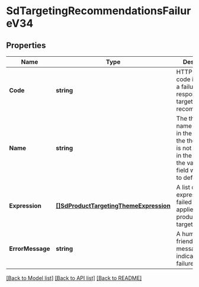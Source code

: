 # SdTargetingRecommendationsFailureV34

## Properties
Name | Type | Description | Notes
------------ | ------------- | ------------- | -------------
**Code** | **string** | HTTP status code indicating a failure response for targeting recomendations. | [optional] [default to null]
**Name** | **string** | The theme name specified in the request. If the themes field is not provided in the request, the value of this field will be set to default. | [optional] [default to null]
**Expression** | [**[]SdProductTargetingThemeExpression**](SDProductTargetingThemeExpression.md) | A list of expressions that failed to be applied in the product targeting theme. | [optional] [default to null]
**ErrorMessage** | **string** | A human friendly error message indicating the failure reasons. | [optional] [default to null]

[[Back to Model list]](../README.md#documentation-for-models) [[Back to API list]](../README.md#documentation-for-api-endpoints) [[Back to README]](../README.md)

